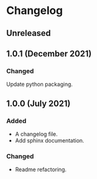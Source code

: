 # Changelog

## Unreleased

## 1.0.1 (December 2021)

### Changed

Update python packaging.


## 1.0.0 (July 2021)

### Added

- A changelog file.
- Add sphinx documentation.

### Changed

- Readme refactoring.
